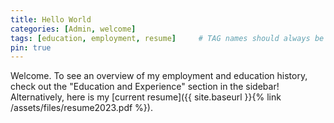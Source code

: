 ```yaml
---
title: Hello World
categories: [Admin, welcome]
tags: [education, employment, resume]     # TAG names should always be lowercase
pin: true
---
```


Welcome. To see an overview of my employment and education history,  check out the "Education and Experience" section in the sidebar! Alternatively, here is my [current resume]({{ site.baseurl }}{% link /assets/files/resume2023.pdf %}).